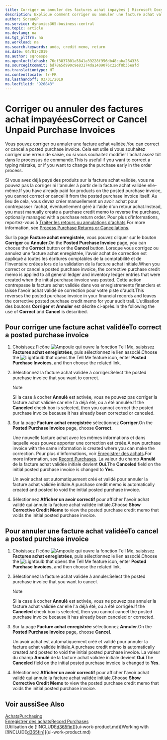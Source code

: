 ```yaml
---
title: Corriger ou annuler des factures achat impayées | Microsoft Docs
description: Explique comment corriger ou annuler une facture achat validée et créer automatiquement un avoir achat.
author: SorenGP
ms.service: dynamics365-business-central
ms.topic: article
ms.devlang: na
ms.tgt_pltfrm: na
ms.workload: na
ms.search.keywords: undo, credit memo, return
ms.date: 04/01/2019
ms.author: sgroespe
ms.openlocfilehash: 76ef3837801a5841a39228f956db48caba264336
ms.sourcegitcommit: bd78a5d990c9e83174da1409076c22df8b35eafd
ms.translationtype: HT
ms.contentlocale: fr-FR
ms.lasthandoff: 03/31/2019
ms.locfileid: "926843"
---
```

# <a name="correct-or-cancel-unpaid-purchase-invoices"></a><span data-ttu-id="130a0-103">Corriger ou annuler des factures achat impayées</span><span class="sxs-lookup"><span data-stu-id="130a0-103">Correct or Cancel Unpaid Purchase Invoices</span></span>
<span data-ttu-id="130a0-104">Vous pouvez corriger ou annuler une facture achat validée.</span><span class="sxs-lookup"><span data-stu-id="130a0-104">You can correct or cancel a posted purchase invoice.</span></span> <span data-ttu-id="130a0-105">Cela est utile si vous souhaitez corriger une erreur de saisie, ou si vous souhaitez modifier l'achat assez tôt dans le processus de commande.</span><span class="sxs-lookup"><span data-stu-id="130a0-105">This is useful if you want to correct a typing mistake, or if you want to change the purchase early in the order process.</span></span>

<span data-ttu-id="130a0-106">Si vous avez déjà payé des produits sur la facture achat validée, vous ne pouvez pas la corriger ni l'annuler à partir de la facture achat validée elle-même.</span><span class="sxs-lookup"><span data-stu-id="130a0-106">If you have already paid for products on the posted purchase invoice, you cannot correct or cancel it from the posted purchase invoice itself.</span></span> <span data-ttu-id="130a0-107">Au lieu de cela, vous devez créer manuellement un avoir achat pour contrepasser l'achat, éventuellement géré à l'aide d'un retour achat.</span><span class="sxs-lookup"><span data-stu-id="130a0-107">Instead, you must manually create a purchase credit memo to reverse the purchase, optionally managed with a purchase return order.</span></span> <span data-ttu-id="130a0-108">Pour plus d'informations, reportez-vous à [Traiter les retours ou annulations d'achats](purchasing-how-process-purchase-returns-cancellations.md).</span><span class="sxs-lookup"><span data-stu-id="130a0-108">For more information, see [Process Purchase Returns or Cancellations](purchasing-how-process-purchase-returns-cancellations.md).</span></span>

<span data-ttu-id="130a0-109">Sur la page **Facture achat enregistrée**, vous pouvez cliquer sur le bouton **Corriger** ou **Annuler**.</span><span class="sxs-lookup"><span data-stu-id="130a0-109">On the **Posted Purchase Invoice** page, you can choose the **Correct** button or the **Cancel** button.</span></span> <span data-ttu-id="130a0-110">Lorsque vous corrigez ou annulez une facture achat enregistrée, l'avoir achat de correction est appliqué à toutes les écritures comptables de la comptabilité et de l'inventaire créées lors de la validation de la facture achat initiale.</span><span class="sxs-lookup"><span data-stu-id="130a0-110">When you correct or cancel a posted purchase invoice, the corrective purchase credit memo is applied to all general ledger and inventory ledger entries that were created when the initial purchase invoice was posted.</span></span> <span data-ttu-id="130a0-111">Cette action contrepasse la facture achat validée dans vos enregistrements financiers et laisse l'avoir achat validé de correction pour votre piste d'audit.</span><span class="sxs-lookup"><span data-stu-id="130a0-111">This reverses the posted purchase invoice in your financial records and leaves the corrective posted purchase credit memo for your audit trail.</span></span> <span data-ttu-id="130a0-112">L'utilisation des boutons **Corriger** et **Annuler** est décrite ci-après.</span><span class="sxs-lookup"><span data-stu-id="130a0-112">In the following the use of **Correct** and **Cancel** is described.</span></span>

## <a name="to-correct-a-posted-purchase-invoice"></a><span data-ttu-id="130a0-113">Pour corriger une facture achat validée</span><span class="sxs-lookup"><span data-stu-id="130a0-113">To correct a posted purchase invoice</span></span>
1. <span data-ttu-id="130a0-114">Choisissez l'icône ![Ampoule qui ouvre la fonction Tell Me](media/ui-search/search_small.png "Dites-moi ce que vous voulez faire"), saisissez **Factures achat enregistrées**, puis sélectionnez le lien associé.</span><span class="sxs-lookup"><span data-stu-id="130a0-114">Choose the ![Lightbulb that opens the Tell Me feature](media/ui-search/search_small.png "Tell me what you want to do") icon, enter **Posted Purchase Invoices**, and then choose the related link.</span></span>  
2. <span data-ttu-id="130a0-115">Sélectionnez la facture achat validée à corriger.</span><span class="sxs-lookup"><span data-stu-id="130a0-115">Select the posted purchase invoice that you want to correct.</span></span>  

    > [!NOTE]  
    >   <span data-ttu-id="130a0-116">Si la case à cocher **Annulé** est activée, vous ne pouvez pas corriger la facture achat validée car elle l'a déjà été, ou a été annulée.</span><span class="sxs-lookup"><span data-stu-id="130a0-116">If the **Canceled** check box is selected, then you cannot correct the posted purchase invoice because it has already been corrected or canceled.</span></span>
3. <span data-ttu-id="130a0-117">Sur la page **Facture achat enregistrée** sélectionnez **Corriger**.</span><span class="sxs-lookup"><span data-stu-id="130a0-117">On the **Posted Purchase Invoice** page, choose **Correct**.</span></span>

    <span data-ttu-id="130a0-118">Une nouvelle facture achat avec les mêmes informations et dans laquelle vous pouvez apporter une correction est créée.</span><span class="sxs-lookup"><span data-stu-id="130a0-118">A new purchase invoice with the same information is created where you can make the correction.</span></span> <span data-ttu-id="130a0-119">Pour plus d'informations, voir [Enregistrer des achats](purchasing-how-record-purchases.md).</span><span class="sxs-lookup"><span data-stu-id="130a0-119">For more information, see [Record Purchases](purchasing-how-record-purchases.md).</span></span> <span data-ttu-id="130a0-120">La valeur du champ **Annulé** de la facture achat validée initiale devient **Oui**.</span><span class="sxs-lookup"><span data-stu-id="130a0-120">The **Canceled** field on the initial posted purchase invoice is changed to **Yes**.</span></span>

    <span data-ttu-id="130a0-121">Un avoir achat est automatiquement créé et validé pour annuler la facture achat validée initiale.</span><span class="sxs-lookup"><span data-stu-id="130a0-121">A purchase credit memo is automatically created and posted to void the initial posted purchase invoice.</span></span>
4. <span data-ttu-id="130a0-122">Sélectionnez **Afficher un avoir correctif** pour afficher l'avoir achat validé qui annule la facture achat validée initiale.</span><span class="sxs-lookup"><span data-stu-id="130a0-122">Choose **Show Corrective Credit Memo** to view the posted purchase credit memo that voids the initial posted purchase invoice.</span></span>

## <a name="to-cancel-a-posted-purchase-invoice"></a><span data-ttu-id="130a0-123">Pour annuler une facture achat validée</span><span class="sxs-lookup"><span data-stu-id="130a0-123">To cancel a posted purchase invoice</span></span>
1. <span data-ttu-id="130a0-124">Choisissez l'icône ![Ampoule qui ouvre la fonction Tell Me](media/ui-search/search_small.png "Dites-moi ce que vous voulez faire"), saisissez **Factures achat enregistrées**, puis sélectionnez le lien associé.</span><span class="sxs-lookup"><span data-stu-id="130a0-124">Choose the ![Lightbulb that opens the Tell Me feature](media/ui-search/search_small.png "Tell me what you want to do") icon, enter **Posted Purchase Invoices**, and then choose the related link.</span></span>  
2. <span data-ttu-id="130a0-125">Sélectionnez la facture achat validée à annuler.</span><span class="sxs-lookup"><span data-stu-id="130a0-125">Select the posted purchase invoice that you want to cancel.</span></span>

    > [!NOTE]  
    >   <span data-ttu-id="130a0-126">Si la case à cocher **Annulé** est activée, vous ne pouvez pas annuler la facture achat validée car elle l'a déjà été, ou a été corrigée.</span><span class="sxs-lookup"><span data-stu-id="130a0-126">If the **Canceled** check box is selected, then you cannot cancel the posted purchase invoice because it has already been canceled or corrected.</span></span>
3. <span data-ttu-id="130a0-127">Sur la page **Facture achat enregistrée** sélectionnez **Annuler**.</span><span class="sxs-lookup"><span data-stu-id="130a0-127">On the **Posted Purchase Invoice** page, choose **Cancel**.</span></span>

    <span data-ttu-id="130a0-128">Un avoir achat est automatiquement créé et validé pour annuler la facture achat validée initiale.</span><span class="sxs-lookup"><span data-stu-id="130a0-128">A purchase credit memo is automatically created and posted to void the initial posted purchase invoice.</span></span> <span data-ttu-id="130a0-129">La valeur du champ **Annulé** de la facture achat validée initiale devient **Oui**.</span><span class="sxs-lookup"><span data-stu-id="130a0-129">The **Canceled** field on the initial posted purchase invoice is changed to **Yes**.</span></span>
4. <span data-ttu-id="130a0-130">Sélectionnez **Afficher un avoir correctif** pour afficher l'avoir achat validé qui annule la facture achat validée initiale.</span><span class="sxs-lookup"><span data-stu-id="130a0-130">Choose **Show Corrective Credit Memo** to view the posted purchase credit memo that voids the initial posted purchase invoice.</span></span>

## <a name="see-also"></a><span data-ttu-id="130a0-131">Voir aussi</span><span class="sxs-lookup"><span data-stu-id="130a0-131">See Also</span></span>
[<span data-ttu-id="130a0-132">Achats</span><span class="sxs-lookup"><span data-stu-id="130a0-132">Purchasing</span></span>](purchasing-manage-purchasing.md)  
[<span data-ttu-id="130a0-133">Enregistrer des achats</span><span class="sxs-lookup"><span data-stu-id="130a0-133">Record Purchases</span></span>](purchasing-how-record-purchases.md)  
<span data-ttu-id="130a0-134">[Utilisation de [!INCLUDE[d365fin](includes/d365fin_md.md)]](ui-work-product.md)</span><span class="sxs-lookup"><span data-stu-id="130a0-134">[Working with [!INCLUDE[d365fin](includes/d365fin_md.md)]](ui-work-product.md)</span></span>

